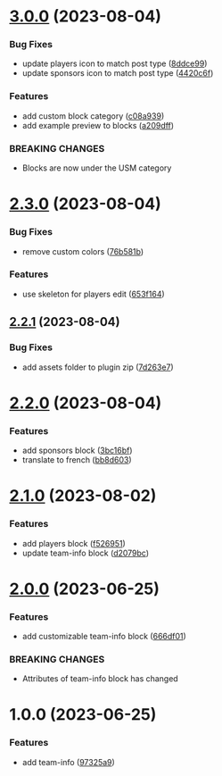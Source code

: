 # [3.0.0](https://github.com/marierigal/wordpress-block-usm/compare/v2.3.0...v3.0.0) (2023-08-04)


### Bug Fixes

* update players icon to match post type ([8ddce99](https://github.com/marierigal/wordpress-block-usm/commit/8ddce997d29bb981998965fd12127a34d8d3a50c))
* update sponsors icon to match post type ([4420c6f](https://github.com/marierigal/wordpress-block-usm/commit/4420c6fe3d06979657341f2f238eb8c3054409cd))


### Features

* add custom block category ([c08a939](https://github.com/marierigal/wordpress-block-usm/commit/c08a939ab3bdada1fd8012f42fadaae9d3fef5a4))
* add example preview to blocks ([a209dff](https://github.com/marierigal/wordpress-block-usm/commit/a209dff4bfbb24bb1da8b5f1f698b7cedc0021a8))


### BREAKING CHANGES

* Blocks are now under the USM category

# [2.3.0](https://github.com/marierigal/wordpress-block-usm/compare/v2.2.1...v2.3.0) (2023-08-04)


### Bug Fixes

* remove custom colors ([76b581b](https://github.com/marierigal/wordpress-block-usm/commit/76b581b37f1808c728a77e2dd22d91a5df7f8cfb))


### Features

* use skeleton for players edit ([653f164](https://github.com/marierigal/wordpress-block-usm/commit/653f164a7a340757f781ce5da56584bec1da8c06))

## [2.2.1](https://github.com/marierigal/wordpress-block-usm/compare/v2.2.0...v2.2.1) (2023-08-04)


### Bug Fixes

* add assets folder to plugin zip ([7d263e7](https://github.com/marierigal/wordpress-block-usm/commit/7d263e722e36285af65fa8f40ed4366e796f9824))

# [2.2.0](https://github.com/marierigal/wordpress-block-usm/compare/v2.1.0...v2.2.0) (2023-08-04)


### Features

* add sponsors block ([3bc16bf](https://github.com/marierigal/wordpress-block-usm/commit/3bc16bfe3d2fdbd634d8541a9b45915ac639eea7))
* translate to french ([bb8d603](https://github.com/marierigal/wordpress-block-usm/commit/bb8d603c0b83a012d018ed1719a45f0d602445d9))

# [2.1.0](https://github.com/marierigal/wordpress-block-usm/compare/v2.0.0...v2.1.0) (2023-08-02)


### Features

* add players block ([f526951](https://github.com/marierigal/wordpress-block-usm/commit/f526951f01c10752ef190ff8f57eac03fdec76d5))
* update team-info block ([d2079bc](https://github.com/marierigal/wordpress-block-usm/commit/d2079bc3de80d84d8fdd3cc0db5977cbfa706a85))

# [2.0.0](https://github.com/marierigal/wordpress-block-usm/compare/v1.0.0...v2.0.0) (2023-06-25)


### Features

* add customizable team-info block ([666df01](https://github.com/marierigal/wordpress-block-usm/commit/666df0136b069ce59213b9b1342ed0abf0d58866))


### BREAKING CHANGES

* Attributes of team-info block has changed

# 1.0.0 (2023-06-25)


### Features

* add team-info ([97325a9](https://github.com/marierigal/wordpress-block-usm/commit/97325a9bf0b9fa294311b5c776a7fc7be91a849b))
